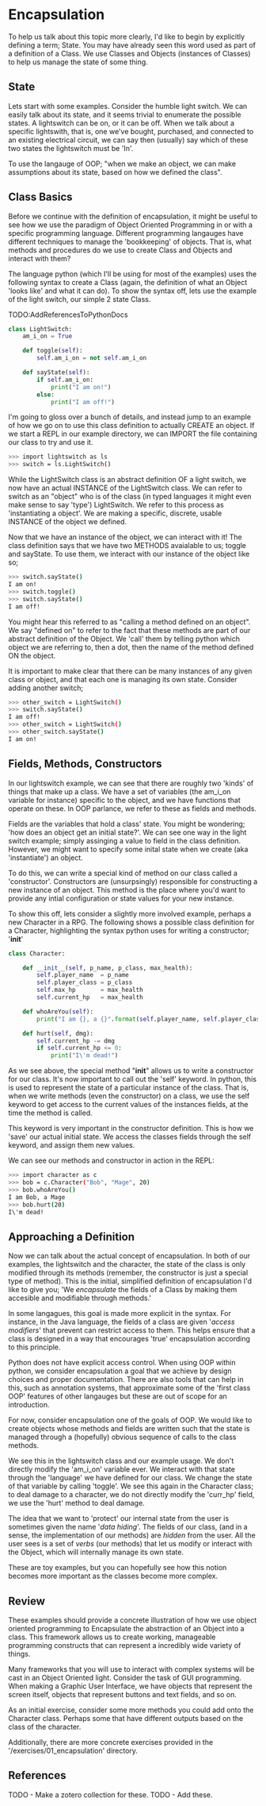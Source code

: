 # Encapsulation
To help us talk about this topic more clearly, I'd like to begin by explicitly defining a term; State. You may have already seen this word used as part of a definition of a Class. We use Classes and Objects (instances of Classes) to help us manage the state of some thing. 

## State
Lets start with some examples. Consider the humble light switch. We can easily talk about its state, and it seems trivial to enumerate the possible states. A lightswitch can be on, or it can be off. When we talk about a specific lightswith, that is, one we've bought, purchased, and connected to an existing electrical circuit, we can say then (usually) say which of these two states the lightswitch must be 'In'. 

To use the langauge of OOP; "when we make an object, we can make assumptions about its state, based on how we defined the class". 

## Class Basics
Before we continue with the definition of encapsulation, it might be useful to see how we use the paradigm of Object Oriented Programming in or with a specific programming language.  Different programming langauges have different techniques to manage the 'bookkeeping' of objects. That is, what methods and procedures do we use to create Class and Objects and interact with them? 

The language python (which I'll be using for most of the examples) uses the following syntax to create a Class (again, the definition of what an Object 'looks like' and what it can do). To show the syntax off, lets use the example of the light switch, our simple 2 state Class. 

TODO:AddReferencesToPythonDocs

```python
class LightSwitch:
    am_i_on = True

    def toggle(self):
        self.am_i_on = not self.am_i_on

    def sayState(self):
        if self.am_i_on:
            print("I am on!")
        else:
            print("I am off!")
```

I'm going to gloss over a bunch of details, and instead jump to an example of how we go on to use this class definition to actually CREATE an object. If we start a REPL in our example directory, we can IMPORT the file containing our class to try and use it. 

```bash
>>> import lightswitch as ls
>>> switch = ls.LightSwitch()
```

While the LightSwitch class is an abstract definition OF a light switch, we now have an actual INSTANCE of the LightSwitch class. We can refer to switch as an "object" who is of the class (in typed languages it might even make sense to say 'type') LightSwitch. We refer to this process as 'instantiating a object'. We are making a specific, discrete, usable INSTANCE of the object we defined. 

Now that we have an instance of the object, we can interact with it! The class definition says that we have two METHODS avaialable to us; toggle and sayState. To use them, we interact with our instance of the object like so;

```bash
>>> switch.sayState()
I am on!
>>> switch.toggle()
>>> switch.sayState()
I am off!
```

You might hear this referred to as "calling a method defined on an object". We say "defined on" to refer to the fact that these methods are part of our abstract definition of the Object. We 'call' them by telling python which object we are referring to, then a dot, then the name of the method defined ON the object.

It is important to make clear that there can be many instances of any given class or object, and that each one is managing its own state. Consider adding another switch;

```bash
>>> other_switch = LightSwitch()
>>> switch.sayState()
I am off!  
>>> other_switch = LightSwitch()
>>> other_switch.sayState()
I am on!
```

## Fields, Methods, Constructors
In our lightswitch example, we can see that there are roughly two 'kinds' of things that make up a class. We have a set of variables (the am_i_on variable for instance) specific to the object, and we have functions that operate on these. In OOP parlance, we refer to these as fields and methods. 

Fields are the variables that hold a class' state. You might be wondering; 'how does an object get an initial state?'. We can see one way in the light switch example; simply assinging a value to field in the class definition. However, we might want to specify some inital state when we create (aka 'instantiate') an object. 

To do this, we can write a special kind of method on our class called a 'constructor'. Constructors are (unsurpsingly) responsible for constructing a new instance of an object. This method is the place where you'd want to provide any intial configuration or state values for your new instance. 

To show this off, lets consider a slightly more involved example, perhaps a new Character in a RPG. The following shows a possible class definition for a Character, highlighting the syntax python uses for writing a constructor; '__init__'

```python
class Character:

    def __init__(self, p_name, p_class, max_health):
        self.player_name  = p_name
        self.player_class = p_class 
        self.max_hp       = max_health
        self.current_hp   = max_health

    def whoAreYou(self):
        print("I am {}, a {}".format(self.player_name, self.player_class))

    def hurt(self, dmg):
        self.current_hp -= dmg
        if self.current_hp <= 0:
            print("I\'m dead!")

```

As we see above, the special method "__init__" allows us to write a constructor for our class. It's now important to call out the 'self' keyword. In python, this is used to represent the state of a particular instance of the class. That is, when we write methods (even the constructor) on a class, we use the self keyword to get access to the current values of the instances fields, at the time the method is called. 

This keyword is very important in the constructor definition. This is how we 'save' our actual initial state. We access the classes fields through the self keyword, and assign them new values.

We can see our methods and constructor in action in the REPL:

```bash
>>> import character as c 
>>> bob = c.Character("Bob", "Mage", 20)
>>> bob.whoAreYou()
I am Bob, a Mage
>>> bob.hurt(20)
I\'m dead!
```

## Approaching a Definition
Now we can talk about the actual concept of encapsulation. In both of our examples, the lightswitch and the character, the state of the class is only modified through its methods (remember, the constructor is just a special type of method). This is the initial, simplified definition of encapsulation I'd like to give you; 'We _encapsulate_ the fields of a Class by making them accesible and modifiable through methods.'

In some langagues, this goal is made more explicit in the syntax. For instance, in the Java language, the fields of a class are given '_access modifiers_' that prevent can restrict access to them. This helps ensure that a class is designed in a way that encourages 'true' encapsulation according to this principle. 

Python does not have explicit access control. When using OOP within python, we consider encapsulation a goal that we achieve by design choices and proper documentation. There are also tools that can help in this, such as annotation systems, that approximate some of the 'first class OOP' features of other langauges but these are out of scope for an introduction. 

For now, consider encapsulation one of the goals of OOP. We would like to create objects whose methods and fields are written such that the state is managed through a (hopefully) obvious sequence of calls to the class methods. 

We see this in the lightswitch class and our example usage. We don't directly modify the 'am_i_on' variable ever. We interact with that state through the 'language' we have defined for our class. We change the state of that variable by calling 'toggle'.  We see this again in the Character class; to deal damage to a character, we do not directly modify the 'curr_hp' field, we use the 'hurt' method to deal damage.

The idea that we want to 'protect' our internal state from the user is sometimes given the name '_data hiding_'. The fields of our class, (and in a sense, the implementation of our methods) are _hidden_ from the user. All the user sees is a set of _verbs_ (our methods) that let us modify or interact with the Object, which will internally manage its own state. 

These are toy examples, but you can hopefully see how this notion becomes more important as the classes become more complex. 

## Review
These examples should provide a concrete illustration of how we use object oriented programming to Encapsulate the abstraction of an Object into a class. This framework allows us to create working, manageable programming constructs that can represent a incredibly wide variety of things. 

Many frameworks that you will use to interact with complex systems will be cast in an Object Oriented light. Consider the task of GUI programming. When making a Graphic User Interface, we have objects that represent the screen itself, objects that represent buttons and text fields, and so on. 

As an initial exercise, consider some more methods you could add onto the Character class. Perhaps some that have different outputs based on the class of the character. 

Additionally, there are more concrete exercises provided in the  '/exercises/01_encapsulation' directory. 

## References
TODO - Make a zotero collection for these. 
TODO - Add these. 
